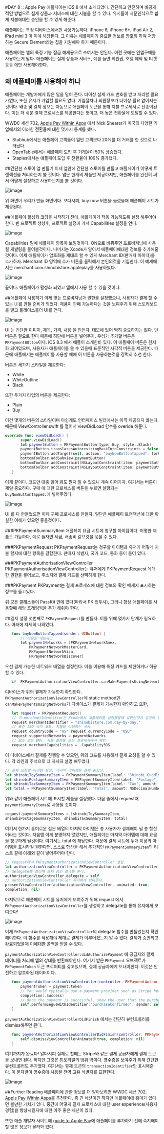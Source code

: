 #DAY 8 :: Apple Pay
애플페이는 iOS 8 에서 소개되었다. 간단하고 안전하며 비공개적인 방법으로 실제 상품과 서비스에 대한 지불을 할 수 있다. 유저들이 지문인식으로 쉽게 지불에대한 승인을 할 수 있게 해준다.

애플페이는 특정 디바이스에서만 사용가능하다. iPhone 6, iPhone 6+, iPad Air 2, iPad mini 3 이 이에 해당된다. 그 이유는 애플페이가 중요한 정보를 암호화 하여 저장하는 Secure Element라는 칩을 지원해야 하기 때문이다.

애플페이는 앱의 특정 기능 잠금 해제용으로 쓰여서는 안된다. 이런 곳에는 인앱구매를 사용하는게 맞다. 애플페이는 실제 상품과 서비스, 예를 들면 회원권, 호텔 예약 및 티켓 등등 에만 사용해야한다.

## 왜 애플페이를 사용해야 하나
애플페이는 개발자에게 많은 일을 덜어 준다. 더이상 실제 카드 번호를 받고 처리할 필요가없다, 또한 유저가 가입할 필요도 없다. 가입절차나 회원정보가 더이상 필요 없어지는 것이다. 배송 및 결제 정보는 자동으로 애플페이 토큰을 통해 지불 프로세서로 전송이된다. 이는 더 쉬운 결제 프로세스를 제공한다는 뜻이고, 더 높은 전환율에 도달할 수 있다.

WWDC 세션 702, [Apple Pay Within Apps](https://developer.apple.com/videos/play/wwdc2015-702/) 에서 Nick Shearer가 미국의 다양한 기업에서의 이러한 전환율에 대한 몇가지 통계를 했다.
- Stubhub에서는 애플페이 고객들이 일반 고객보다 20%를 더 거래를 한 것으로 나타났다.
- OpenTable에서는 애플페이 도입 후 거래율이 50% 상승했다.
- Staples에서는 애플페이 도입 후 전환율이 109% 증가했다.

##간단한 스토어 앱 만들기
이제 앱안에 간단한 스토어를 만들고 애플페이가 어떻게 트랜잭션을 처리하는지 볼 것이다. 앱은 한개의 제품만 제공하지만, 애플페이를 완전히 써서 어떻게 설정하고 사용하는지를 볼 것이다.

![image](./images/page54-1.png)

위 화면이 우리가 만들 화면이다. 보다시피, buy now 버튼을 눌렀을때 애플페이 시트가  제공된다.

##애플페이 활성화
코딩을 시작하기 전에, 애플페이가 작동 가능하도록 설정 해주어야 한다. 빈 프로젝트 생성후, 프로젝트 설정에 가서 Capabilities 설정을 연다.

![image](./images/page54-2.png)

Capabilities 밑에 애플페이 항목이 보일것이다. ON으로 바꿔주면 프로비져닝에 사용될 개발팀을 물어볼것이다. 나머지는 Xcode가 알아서 애플페이에대한 정보를 추가해줄 것이다.
이제 애플페이가 암호화를 제대로 할 수 있게 Merchant ID(판매자 아이디)를 추가하자. Merchant ID 영역에 추가 버튼을 클릭해서 본인의것을 기입한다. 이 예제에서는 merchant.com.shinobistore.appleplay를 사용하였다.

![image](./images/page55-1.png)

끝이다. 애플페이가 활성화 되었고 앱에서 사용 할 수 있을 것이다.

##애플페이 사용하기
이제 맞는 프로비져닝과 권한을 설정했으니, 사용자가 결제 할 수 있는 UI를 만들 준비가 되었다. 제품이 판매 가능하다는 것을 보여주기 위해 스토리보드를 열고 플레이스홀더 UI를 연다.

![image](./images/page56-1.png)

UI 는 간단한 이미지, 제목, 가격, 내용 을 만든다. 데모에 있어 딱히 중요하지는 않다. 단 버튼은 필요로 한다 때문에 하단에 버튼을 넣어주자. 우리가 추가할 버튼은 `PKPaymentBUtton`이다. iOS 8.3 에서 애플이 소개한바 있다. 이 애플페이 버튼은 현지화 되어있으며, 사용자가 애플페이를 쓸 수 있을때 표준적인 시각적 버튼을 제공한다. 때문에 애플에서는 애플페이를 사용할 때에 이 버튼을 사용하는것을 강력히 추천 한다.

버튼은 세가지 스타일을 제공한다:
- White
- WhiteOutline
- Black

또한 두가지 타입의 버튼을 제공한다:
- Plain
- Buy

이건 몇개의 버튼의 스타일이며 아쉽게도 인터페이스 빌더에서는 아직 제공되지 않는다. 때문에 ViewController.swift 를 열어서 viewDidLoad 함수를 overide 해준다.

```swift
override func viewDidLoad() {
       super.viewDidLoad()
       let paymentButton = PKPaymentButton(type:.Buy, style:.Black)
       paymentButton.translatesAutoresizingMaskIntoConstraints = false
       paymentButton.addTarget(self, action: "buyNowButtonTapped", forControlEvents: .TouchUpInside)
       bottomToolbar.addSubview(paymentButton)
       bottomToolbar.addConstraint(NSLayoutConstraint(item: paymentButton, attribute: .CenterX, relatedBy: .Equal, toItem: bottomToolbar, attribute: .CenterX, multiplier: 1, constant: 0))
       bottomToolbar.addConstraint(NSLayoutConstraint(item: paymentButton, attribute: .CenterY, relatedBy: .Equal, toItem: bottomToolbar, attribute: .CenterY, multiplier: 1, constant: 0))
   }
```

이게 끝이다. 코드만 대충 읽어 봐도 뭔지 알 수 있으니 계속 이어가자. 여기서는 버튼이 제일 중요하다. 구매 에 대한 프로세스를 버튼을 누르면 실행되는 `buyNowButtonTapped:`에 넣어주겠다.

![image](./images/page57-1.png)

UI 를 다 만들었으면 이제 구매 프로세스를 만들자. 일단은 애플페이 트랜잭션에 대한 확실한 이해가 있으면 좋을것이다.

###PKPaymentSummaryItem
애플페이 요금 시트에 청구할 아이템이다. 어떻한 제품도 가능하다, 예로 들자면 세금, 배송비 같으것을 넣을 수 있다.

###PKPaymentRequest
PKPaymentRequest는 청구할 아이템과 유저가 어떻게 지불 할지에 대한 항목을 결합한다. 판매자 식별자, 국가 코드, 통화 등이 들어 있다.

###PKPaymentAuthorisationViewController
PKPaymentAuthorisationViewController는 유저에게 PKPaymentRequest 에대한 권한을 물어보고, 주소지와 결제 카드를 선택하게 한다.

###PKPayment
PKPayment는 결제 프로세스에 대한 정보와 확인 메세지 표시하는 정보를 들고있다.

위 모든 클래스들이 PassKit 안에 있다(따라서 PK 접두사), 그러니 항상 애플페이를 사용할때 해당 프레임웍을 추가 해줘야 한다.

##결제 설정
첫번째로 `PKPaymentRequest`를 만들자. 이를 위해 몇가지 단계가 필요하다. 아래에 자세히 나와있다.

```swift
   func buyNowButtonTapped(sender: UIButton) {
       // 허용할 네트워크
       let paymentNetworks = [PKPaymentNetworkAmex,
           PKPaymentNetworkMasterCard,
           PKPaymentNetworkVisa,
           PKPaymentNetworkDiscover]
```

우선 결제 가능한 네트워크 배열을 설정한다. 이를 이용해 특정 카드를 제한하거나 허용 할 수 있다.

```swift
   if  PKPaymentAuthorizationViewController.canMakePaymentsUsingNetworks(paymentNetworks) {
```

디바이스가 위의 결제가 가능한지 확인한다. `PKPaymentAuthorizationViewController`에 static method인 `canMakePaymentsUsingNetworks`가 디바이스가 결제가 가능한지 확인하고 또한,

```swift
   let request = PKPaymentRequest()
   // 이 merchantIdentifier는 Xcode에서 애플페이를 설정했을때 넣었던것과 같아야 한다.
   request.merchantIdentifier = "shinobistore.com.day-by-day."
   // 표준 ISO 국가 코드. 지불을 이행하는 국가.
   request.countryCode = "US" request.currencyCode = "USD"
   request.supportedNetworks = paymentNetworks
   // 3DS 또는 EMV. 지불 플랫폼 또는 프로세서에서 확인
   request.merchantCapabilities = .Capability3DS
```

이 디바이스에서 결제를 진행할 수 있으면, 위의 코드를 사용해서 결제 요청을 할 수 있다. 각 라인의 주석으로 더 자세히 설명 해두었다.

```swift
// 결제 요청할 아이템 설정. 마지막 아이템은 결제 총합산.
let shinobiToySummaryItem = PKPaymentSummaryItem(label: "Shinobi Cuddly Toy", amount: NSDecimalNumber(double: 22.99), type: .Final)
let shinobiPostageSummaryItem = PKPaymentSummaryItem(label: "Postage", amount: NSDecimalNumber(double: 3.99), type: .Final)
let shinobiTaxSummaryItem = PKPaymentSummaryItem(label: "Tax", amount: NSDecimalNumber(double: 2.29), type: .Final)
let total = PKPaymentSummaryItem(label: "Total", amount: NSDecimalNumber(double: 29.27), type: .Final)
```

위와 같이 애플페이 시트에 표시할 제품을 설정했다. 다음 줄에서 request때 `paymentSummaryItems`로 사용될 것이다.

```swift
request.paymentSummaryItems = [shinobiToySummaryItem,
shinobiPostageSummaryItem, shinobiTaxSummaryItem, total]
```

여기서 한가지 흥미로운 점은 배열의 마지막 아이템은 총 사용자가 결제해야 될 총 합산이라는 것이다. 처음엔 이게 분명하지 않았지만, 애플페이는 마지막 아이템에 대해 요금을 청구하게 될것이다. 여기서는 total 에 해당한다. 때문에 결제 시트에 두개 이상의 아이템을 표시하길 원한다면, 스스로 합산을 해서 추가적인 `PKPaymentSummaryItem`의 리스트 끝에 아래와 같이 넣어주어야 한다.

```swift
// request에서 PKPaymentAuthorizationViewController 생성.
let authorizationViewController = PKPaymentAuthorizationViewController(paymentRequest: request)
// delegate를 설정해 결제 승인 결과를 본다.
authorizationViewController.delegate = self
// authorizationViewController 유저에게 보여준다.
presentViewController(authorizationViewController, animated: true,
completion: nil)
```

마지막으로 애플페이 시트를 유저에게 보여주기 위해 request 에서 `PKPaymentAuthorizationViewController`를 생성하고 delegate를 통해 유저에게 보여준다!

![image](./images/page60-1.png)

이제 `PKPaymentAuthorizationViewController`의 delegate 함수를 만들었는지 확인해야한다. 이 함수를 적용해야 제대로 결제가 이루어졌는지 알 수 있다. 결제가 승인되고 완료되었을때 이에대한 콜백을 받을 수 있다.

`paymentAuthorizationViewController:didAuthorizePayment` 에 공급자와 결제 데이터를 처리해 앱의 상태를 반환해야한다. 여기서 받은 `PKPayment` 오브젝트가 `PKPaymentToken` 토큰 프로퍼티를 갖고있으며, 결제 공급자에게 보내야한다. 이것은 안전하고 암호화된 데이터이다.

```swift
   func paymentAuthorizationViewController(controller: PKPaymentAuthorizationViewController, didAuthorizePayment payment: PKPayment, completion: (PKPaymentAuthorizationStatus) -> Void) {
       paymentToken = payment.token
       // You would typically use a payment provider such as Stripe here using payment.token
       completion(.Success)
       // Once the payment is successful, show the user that the purchase has been successful.
       self.performSegueWithIdentifier("purchaseConfirmed", sender: self)
   }
```

`paymentAuthorizationViewControllerDidFinish` 에서는 간단히 뷰컨트롤러를 dismiss해주면 된다.

```swift
   func paymentAuthorizationViewControllerDidFinish(controller: PKPaymentAuthorizationViewController) {
       self.dismissViewControllerAnimated(true, completion: nil)
   }
```

여기까지가 완료다! 알다시피 실제로 할때는 Stripe와 같은 결제 공급자에게 결제 토큰을 보내면 된다. 하지만 그것은 튜토리얼의 범위 밖이다. 영수증을 보여주기 위해 간단한 뷰컨트롤러도 추가했다. 여기서는 결제 토큰의 `transactionIdentifier`만 표시해준다. 이 문자열이 영수증에 사용될 전역 고유 식별자를 표현한다.

![image](./images/page62-1.png)

##Further Reading
애플페이에 관한 정보를 더 알아보려면 WWDC 세션 702, [Apple Pay Within Apps](https://developer.apple.com/videos/play/wwdc2015-702/)를 추천한다. 좀 긴 세션이긴 하지만 애플페이에 흥미가 있다면 볼만한 가치가 있다. 중간에 어떻게 결제 프로세스에 대한 user experience(사용자 경험)을 향상시킬지에 대한 아주 좋은 세션이 있다.

또한 애플 개발자 사이트에 [guide to Apple Pay](https://developer.apple.com/apple-pay/)에 애플페이를 추가하기 전에 숙지해야 할 많은 정보가 올라와 있다.
